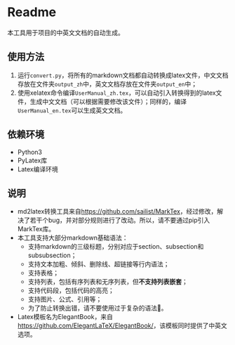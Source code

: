 # Readme

本工具用于项目的中英文文档的自动生成。

## 使用方法

1. 运行`convert.py`，将所有的markdown文档都自动转换成latex文件，中文文档存放在文件夹`output_zh`中，英文文档存放在文件夹`output_en`中；
2. 使用xelatex命令编译`UserManual_zh.tex`，可以自动引入转换得到的latex文件，生成中文文档（可以根据需要修改该文件）；同样的，编译`UserManual_en.tex`可以生成英文文档。

## 依赖环境

+ Python3
+ PyLatex库
+ Latex编译环境

## 说明

+ md2latex转换工具来自<https://github.com/sailist/MarkTex>，经过修改，解决了若干个bug，并对部分规则进行了改动。所以，请不要通过pip引入MarkTex库。
+ 本工具支持大部分markdown基础语法：
  + 支持markdown的三级标题，分别对应于section、subsection和subsubsection；
  + 支持文本加粗、倾斜、删除线、超链接等行内语法；
  + 支持表格；
  + 支持列表，包括有序列表和无序列表，但**不支持列表嵌套**；
  + 支持代码段，包括代码的高亮；
  + 支持图片、公式、引用等；
  + 为了防止转换出错，请不要使用过于复杂的语法🐶。
+ Latex模板名为ElegantBook，来自<https://github.com/ElegantLaTeX/ElegantBook/>，该模板同时提供了中英文选项。